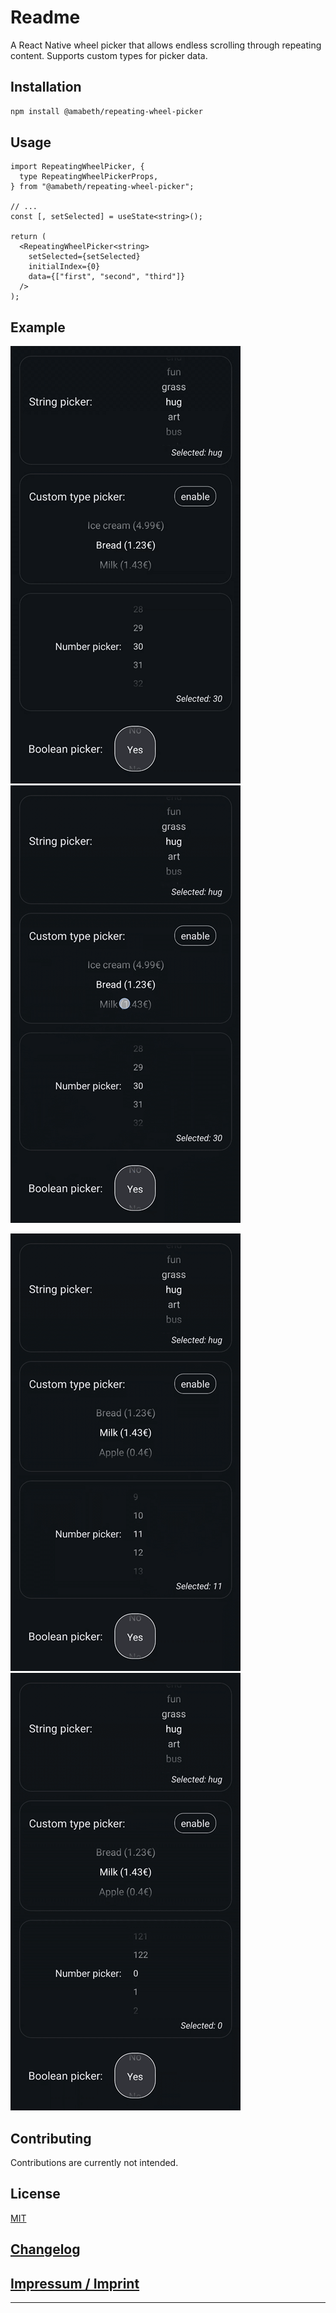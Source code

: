 # Readme

A React Native wheel picker that allows endless scrolling through repeating content.
Supports custom types for picker data.


## Installation

```sh
npm install @amabeth/repeating-wheel-picker
```


## Usage

```tsx
import RepeatingWheelPicker, {
  type RepeatingWheelPickerProps,
} from "@amabeth/repeating-wheel-picker";

// ...
const [, setSelected] = useState<string>();

return (
  <RepeatingWheelPicker<string>
    setSelected={setSelected}
    initialIndex={0}
    data={["first", "second", "third"]}
  />
);
```


## Example

![](./assets/example-string-picker.gif) ![](./assets/example-custom-type-picker.gif)

![](./assets/example-number-picker.gif) ![](./assets/example-boolean-picker.gif)


## Contributing

Contributions are currently not intended.


## License

[MIT](LICENSE)


## [Changelog](CHANGELOG.md)


## [Impressum / Imprint](https://amabeth.github.io/#imprint)


---
